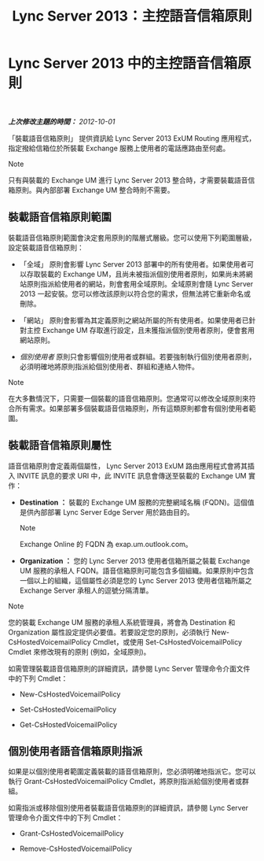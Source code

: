 ﻿---
title: Lync Server 2013：主控語音信箱原則
TOCTitle: 主控語音信箱原則
ms:assetid: d62a35ed-cbe2-4f06-86b4-e192c18435c1
ms:mtpsurl: https://technet.microsoft.com/zh-tw/library/Gg398932(v=OCS.15)
ms:contentKeyID: 49292425
ms.date: 08/10/2015
mtps_version: v=OCS.15
ms.translationtype: HT
---

# Lync Server 2013 中的主控語音信箱原則

 

_**上次修改主題的時間：** 2012-10-01_

「裝載語音信箱原則」 提供資訊給 Lync Server 2013 ExUM Routing 應用程式，指定撥給信箱位於所裝載 Exchange 服務上使用者的電話應路由至何處。

> [!NOTE]  
> 只有與裝載的 Exchange UM 進行 Lync Server 2013 整合時，才需要裝載語音信箱原則。與內部部署 Exchange UM 整合時則不需要。



## 裝載語音信箱原則範圍

裝載語音信箱原則範圍會決定套用原則的階層式層級。您可以使用下列範圍層級，設定裝載語音信箱原則：

  - 「全域」 原則會影響 Lync Server 2013 部署中的所有使用者。如果使用者可以存取裝載的 Exchange UM，且尚未被指派個別使用者原則，如果尚未將網站原則指派給使用者的網站，則會套用全域原則。全域原則會隨 Lync Server 2013 一起安裝。您可以修改該原則以符合您的需求，但無法將它重新命名或刪除。

  - 「網站」 原則會影響為其定義原則之網站所屬的所有使用者。如果使用者已針對主控 Exchange UM 存取進行設定，且未獲指派個別使用者原則，便會套用網站原則。

  - *個別使用者* 原則只會影響個別使用者或群組。若要強制執行個別使用者原則，必須明確地將原則指派給個別使用者、群組和連絡人物件。

> [!NOTE]  
> 在大多數情況下，只需要一個裝載的語音信箱原則。您通常可以修改全域原則來符合所有需求。如果部署多個裝載語音信箱原則，所有這類原則都會有個別使用者範圍。



## 裝載語音信箱原則屬性

語音信箱原則會定義兩個屬性， Lync Server 2013 ExUM 路由應用程式會將其插入 INVITE 訊息的要求 URI 中，此 INVITE 訊息會傳送至裝載的 Exchange UM 實作：

  - **Destination ：** 裝載的 Exchange UM 服務的完整網域名稱 (FQDN)。這個值是供內部部署 Lync Server Edge Server 用於路由目的。
    
    > [!NOTE]  
    > Exchange Online 的 FQDN 為 exap.um.outlook.com。
    


  - **Organization ：** 您的 Lync Server 2013 使用者信箱所屬之裝載 Exchange UM 服務的承租人 FQDN。語音信箱原則可能包含多個組織。如果原則中包含一個以上的組織，這個屬性必須是您的 Lync Server 2013 使用者信箱所屬之 Exchange Server 承租人的逗號分隔清單。

> [!NOTE]  
> 您的裝載 Exchange UM 服務的承租人系統管理員，將會為 Destination 和 Organization 屬性設定提供必要值。若要設定您的原則，必須執行 New-CsHostedVoicemailPolicy Cmdlet，或使用 Set-CsHostedVoicemailPolicy Cmdlet 來修改現有的原則 (例如，全域原則)。



如需管理裝載語音信箱原則的詳細資訊，請參閱 Lync Server 管理命令介面文件中的下列 Cmdlet：

  - New-CsHostedVoicemailPolicy

  - Set-CsHostedVoicemailPolicy

  - Get-CsHostedVoicemailPolicy

## 個別使用者語音信箱原則指派

如果是以個別使用者範圍定義裝載的語音信箱原則，您必須明確地指派它。您可以執行 Grant-CsHostedVoicemailPolicy Cmdlet，將原則指派給個別使用者或群組。

如需指派或移除個別使用者裝載語音信箱原則的詳細資訊，請參閱 Lync Server 管理命令介面文件中的下列 Cmdlet：

  - Grant-CsHostedVoicemailPolicy

  - Remove-CsHostedVoicemailPolicy

